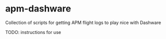 # apm-dashware
Collection of scripts for getting APM flight logs to play nice with Dashware

TODO: instructions for use
